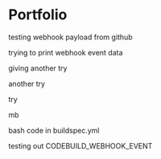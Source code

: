 # Portfolio

testing webhook payload from github

trying to print webhook event data

giving another try

another try

try

mb

bash code in buildspec.yml

testing out CODEBUILD_WEBHOOK_EVENT
